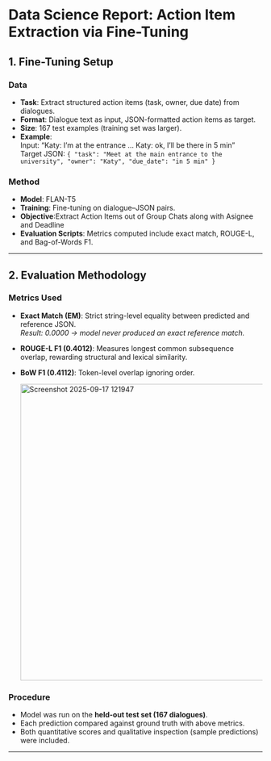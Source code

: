 # Data Science Report: Action Item Extraction via Fine-Tuning

## 1. Fine-Tuning Setup

### Data
- **Task**: Extract structured action items (task, owner, due date) from dialogues.
- **Format**: Dialogue text as input, JSON-formatted action items as target.
- **Size**: 167 test examples (training set was larger).
- **Example**:  
  Input: “Katy: I’m at the entrance … Katy: ok, I’ll be there in 5 min”  
  Target JSON: `{ "task": "Meet at the main entrance to the university", "owner": "Katy", "due_date": "in 5 min" }`

### Method
- **Model**: FLAN-T5 
- **Training**: Fine-tuning on dialogue–JSON pairs.
- **Objective**:Extract Action Items out of Group Chats along with Asignee and Deadline
- **Evaluation Scripts**: Metrics computed include exact match, ROUGE-L, and Bag-of-Words F1.

---

## 2. Evaluation Methodology

### Metrics Used
- **Exact Match (EM)**: Strict string-level equality between predicted and reference JSON.  
  *Result: 0.0000 → model never produced an exact reference match.*
- **ROUGE-L F1 (0.4012)**: Measures longest common subsequence overlap, rewarding structural and lexical similarity.
- **BoW F1 (0.4112)**: Token-level overlap ignoring order.
  
  <img width="1539" height="588" alt="Screenshot 2025-09-17 121947" src="https://github.com/user-attachments/assets/0e81c179-c085-451b-bcff-05de42c3a13e" />


### Procedure
- Model was run on the **held-out test set (167 dialogues)**.
- Each prediction compared against ground truth with above metrics.
- Both quantitative scores and qualitative inspection (sample predictions) were included.

---






